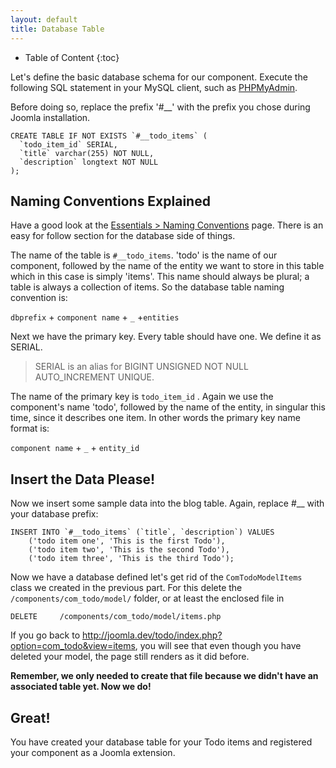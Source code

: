 ```yaml
---
layout: default
title: Database Table
---
```


* Table of Content
{:toc}

Let's define the basic database schema for our component. Execute the following SQL statement in your MySQL client,
such as [PHPMyAdmin](http://www.phpmyadmin.net/home_page/index.php).

Before doing so, replace the prefix '#__' with the prefix you chose during Joomla installation.

    CREATE TABLE IF NOT EXISTS `#__todo_items` (
      `todo_item_id` SERIAL,
      `title` varchar(255) NOT NULL,
      `description` longtext NOT NULL
    );

## Naming Conventions Explained

Have a good look at the [Essentials > Naming Conventions](/essentials/naming-conventions.md) page. There is an easy for follow section for the database side of things.

The name of the table is `#__todo_items`. 'todo' is the name of our component, followed by the name of the entity we want
to store in this table which in this case is simply 'items'. This name should always be plural; a table is always a collection of items.
So the database table naming convention is:

`dbprefix` + `component name` + `_`  +`entities`

Next we have the primary key. Every table should have one. We define it as SERIAL.

> SERIAL is an alias for BIGINT UNSIGNED NOT NULL AUTO_INCREMENT UNIQUE.

The name of the primary key is `todo_item_id` . Again we use the component's name 'todo', followed by the name of the entity,
in singular this time, since it describes one item. In other words the primary key name format is:

 `component name` + `_` + `entity_id`

## Insert the Data Please!

Now we insert some sample data into the blog table. Again, replace #__ with your database prefix:

    INSERT INTO `#__todo_items` (`title`, `description`) VALUES
        ('todo item one', 'This is the first Todo'),
        ('todo item two', 'This is the second Todo'),
        ('todo item three', 'This is the third Todo');


Now we have a database defined let's get rid of the `ComTodoModelItems` class we created in the previous part. For this
delete the `/components/com_todo/model/` folder, or at least the enclosed file in

    DELETE     /components/com_todo/model/items.php

If you go back to http://joomla.dev/todo/index.php?option=com_todo&view=items, you will see that even though you
have deleted your model, the page still renders as it did before.

**Remember, we only needed to create that file because we didn't have an associated table yet. Now we do!**

## Great!

You have created your database table for your Todo items and registered your component as a Joomla extension.




